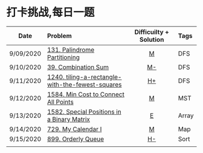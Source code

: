  # 打卡挑战,每日一题
 

|Date | Problem | Difficuilty + Solution  | Tags |
| :------------:|:------------ |:---------------:| :-----|
|9/09/2020|[131. Palindrome Partitioning](https://leetcode.com/problems/palindrome-partitioning/)|[M](https://github.com/JunBinLiang/Leetcode-Complete-Guide/blob/master/code/131.txt)|DFS|
|9/10/2020|[39. Combination Sum](https://leetcode.com/problems/combination-sum/)|[ M-](https://github.com/JunBinLiang/Leetcode-Complete-Guide/blob/master/code/39.txt)|DFS|
|9/11/2020|[1240. tiling-a-rectangle-with-the-fewest-squares](https://leetcode.com/problems/tiling-a-rectangle-with-the-fewest-squares/)|[ H+](https://github.com/JunBinLiang/Leetcode-Complete-Guide/blob/master/code/1240.txt)|DFS|
|9/12/2020|[1584. Min Cost to Connect All Points](https://leetcode.com/problems/min-cost-to-connect-all-points/)|[M](https://github.com/JunBinLiang/Leetcode-Complete-Guide/blob/master/code/1584.txt)|MST|
|9/13/2020|[1582. Special Positions in a Binary Matrix](https://leetcode.com/problems/special-positions-in-a-binary-matrix/)|[E](https://github.com/JunBinLiang/Leetcode-Complete-Guide/blob/master/code/1582.txt)|Array|
|9/14/2020|[729. My Calendar I](https://leetcode.com/problems/my-calendar-i/)|[M](https://github.com/JunBinLiang/Leetcode-Complete-Guide/blob/master/code/729.txt)|Map|
|9/15/2020|[899. Orderly Queue](https://leetcode.com/problems/orderly-queue/)|[H-](https://github.com/JunBinLiang/Leetcode-Complete-Guide/blob/master/code/899.txt)|Sort|
|||||

